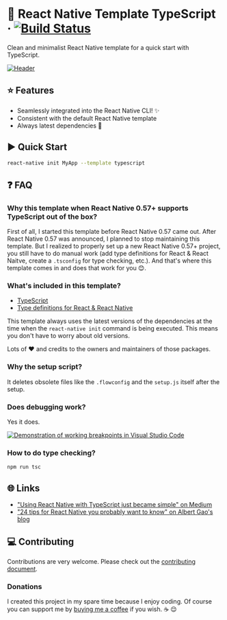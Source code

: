 # :space_invader: React Native Template TypeScript · [![Build Status](https://travis-ci.org/emin93/react-native-template-typescript.svg?branch=master)](https://travis-ci.org/emin93/react-native-template-typescript)

Clean and minimalist React Native template for a quick start with TypeScript.

[![Header](https://cdn-images-1.medium.com/max/500/1*E9RnPOATuhjuNrlFkv5oSg.jpeg)](https://medium.com/@emin93/react-native-typescript-b965059109d3)

## :star: Features

- Seamlessly integrated into the React Native CLI! :sparkles:
- Consistent with the default React Native template
- Always latest dependencies :raised_hands:

## :arrow_forward: Quick Start

```bash
react-native init MyApp --template typescript
```

## :question: FAQ

### Why this template when React Native 0.57+ supports TypeScript out of the box?

First of all, I started this template before React Native 0.57 came out. After React Native 0.57 was announced, I planned to stop maintaining this template. But I realized to properly set up a new React Native 0.57+ project, you still have to do manual work (add type definitions for React & React Naitve, create a `.tsconfig` for type checking, etc.). And that's where this template comes in and does that work for you :blush:.

### What's included in this template?

- [TypeScript](https://github.com/Microsoft/TypeScript)
- [Type definitions for React & React Native](https://github.com/DefinitelyTyped/DefinitelyTyped)

This template always uses the latest versions of the dependencies at the time when the `react-native init` command is being executed. This means you don't have to worry about old versions.

Lots of :heart: and credits to the owners and maintainers of those packages.

### Why the setup script?

It deletes obsolete files like the `.flowconfig` and the `setup.js` itself after the setup.

### Does debugging work?

Yes it does.

[![Demonstration of working breakpoints in Visual Studio Code](https://cdn-images-1.medium.com/max/1600/1*ZXfzgq1xKz1B3chYy9xE7w.png)](https://medium.com/@emin93/react-native-typescript-b965059109d3)

### How to do type checking?

`npm run tsc`

## :globe_with_meridians: Links

- ["Using React Native with TypeScript just became simple" on Medium](https://medium.com/@emin93/react-native-typescript-b965059109d3)
- ["24 tips for React Native you probably want to know" on Albert Gao's blog](http://albertgao.xyz/2018/05/30/24-tips-for-react-native-you-probably-want-to-know/#9-For-Typescript)

## :computer: Contributing

Contributions are very welcome. Please check out the [contributing document](https://github.com/emin93/react-native-template-typescript/blob/master/CONTRIBUTING.md).

### Donations

I created this project in my spare time because I enjoy coding. Of course you can support me by [buying me a coffee](https://www.paypal.me/emin93) if you wish. :coffee: :relieved:

